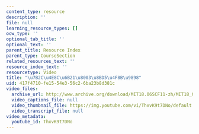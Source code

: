 ```yaml
---
content_type: resource
description: ''
file: null
learning_resource_types: []
ocw_type: ''
optional_tab_title: ''
optional_text: ''
parent_title: Resource Index
parent_type: CourseSection
related_resources_text: ''
resource_index_text: ''
resourcetype: Video
title: "\u7B2C\u4E8C\u6B21\u8003\u8BD5\u4F8B\u9898"
uid: 417f4710-fe15-54e3-56c2-6ba23b8d381c
video_files:
  archive_url: http://www.archive.org/download/MIT18.06SCF11-zh/MIT18_06SC_110609_L1_zh-hans-cmn_300k.mp4
  video_captions_file: null
  video_thumbnail_file: https://img.youtube.com/vi/ThxvK9t7DNo/default.jpg
  video_transcript_file: null
video_metadata:
  youtube_id: ThxvK9t7DNo
---
```

